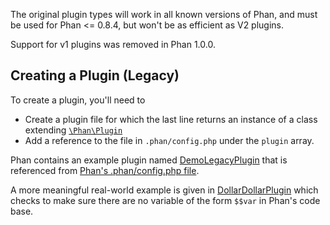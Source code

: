 The original plugin types will work in all known versions of Phan,
and must be used for Phan <= 0.8.4, but won't be as efficient as V2 plugins.

Support for v1 plugins was removed in Phan 1.0.0.

## Creating a Plugin (Legacy)

To create a plugin, you'll need to

* Create a plugin file for which the last line returns an instance of a class extending [`\Phan\Plugin`](https://github.com/phan/phan/blob/master/src/Phan/Plugin.php)
* Add a reference to the file in `.phan/config.php` under the `plugin` array.

Phan contains an example plugin named [DemoLegacyPlugin](https://github.com/phan/phan/blob/master/.phan/plugins/DemoLegacyPlugin.php) that is referenced from [Phan's .phan/config.php file](https://github.com/phan/phan/blob/92552016b2d3c650f5c625a8f64a9db935a756d6/.phan/config.php#L117).

A more meaningful real-world example is given in [DollarDollarPlugin](https://github.com/phan/phan/blob/0.12.13/.phan/plugins/DollarDollarPlugin.php) which checks to make sure there are no variable of the form `$$var` in Phan's code base.
